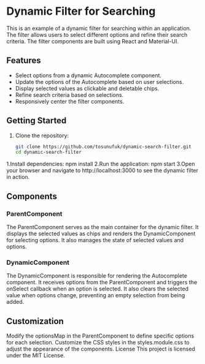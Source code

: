 # Dynamic Filter for Searching

This is an example of a dynamic filter for searching within an application. The filter allows users to select different options and refine their search criteria. The filter components are built using React and Material-UI.

## Features

- Select options from a dynamic Autocomplete component.
- Update the options of the Autocomplete based on user selections.
- Display selected values as clickable and deletable chips.
- Refine search criteria based on selections.
- Responsively center the filter components.

## Getting Started

1. Clone the repository:

   ```bash
   git clone https://github.com/tosunufuk/dynamic-search-filter.git
   cd dynamic-search-filter

1.Install dependencies:
   npm install
2.Run the application:
   npm start
3.Open your browser and navigate to http://localhost:3000 to see the dynamic filter in action.

   

  ## Components
   ### ParentComponent
   The ParentComponent serves as the main container for the dynamic filter. It displays the selected values as chips and renders the DynamicComponent for selecting options. It also manages the state of selected values and options.

  ### DynamicComponent
   The DynamicComponent is responsible for rendering the Autocomplete component. It receives options from the ParentComponent and triggers the onSelect callback when an option is selected. It also clears the selected value when options change, preventing an empty selection from being added.

   ## Customization
   Modify the optionsMap in the ParentComponent to define specific options for each selection.
   Customize the CSS styles in the styles.module.css to adjust the appearance of the components.
   License
   This project is licensed under the MIT License.

   ```
